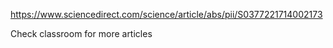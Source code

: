 https://www.sciencedirect.com/science/article/abs/pii/S0377221714002173

Check classroom for more articles